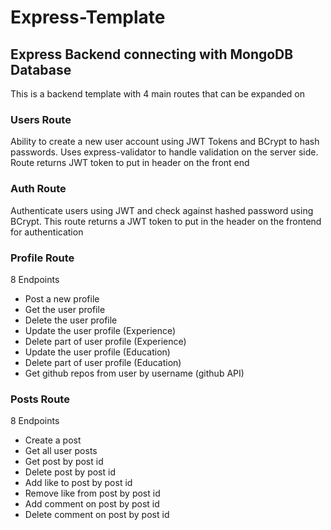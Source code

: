 # Express-Template

## Express Backend connecting with MongoDB Database
This is a backend template with 4 main routes that can be expanded on

### Users Route
Ability to create a new user account using JWT Tokens and BCrypt to hash passwords. Uses express-validator to handle validation on the server side. Route returns JWT token to put in header on the front end

### Auth Route
Authenticate users using JWT and check against hashed password using BCrypt. This route returns a JWT token to put in the header on the frontend for authentication

### Profile Route
8 Endpoints
* Post a new profile
* Get the user profile
* Delete the user profile
* Update the user profile (Experience)
* Delete part of user profile (Experience)
* Update the user profile (Education)
* Delete part of user profile (Education)
* Get github repos from user by username (github API)

### Posts Route
8 Endpoints
* Create a post
* Get all user posts
* Get post by post id
* Delete post by post id
* Add like to post by post id
* Remove like from post by post id
* Add comment on post by post id
* Delete comment on post by post id
